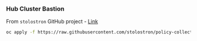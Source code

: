 ### Hub Cluster Bastion
From `stolostron` GitHub project - [Link](https://github.com/stolostron/policy-collection) 
```bash
oc apply -f https://raw.githubusercontent.com/stolostron/policy-collection/main/community/CM-Configuration-Management/policy-install-kyverno.yaml
```
